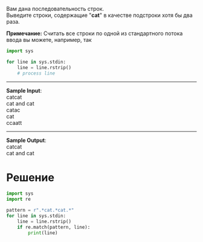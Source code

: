Вам дана последовательность строк.\
Выведите строки, содержащие "**cat**" в качестве подстроки хотя бы два раза.

**Примечание:**
Считать все строки по одной из стандартного потока ввода вы можете, например, так
```python
import sys

for line in sys.stdin:
    line = line.rstrip()
    # process line
```
---
**Sample Input**:\
catcat\
cat and cat\
catac\
cat\
ccaatt

---
**Sample Output**:\
catcat\
cat and cat
# Решение
```python
import sys
import re

pattern = r".*cat.*cat.*"
for line in sys.stdin:
    line = line.rstrip()
    if re.match(pattern, line):
        print(line)
```
